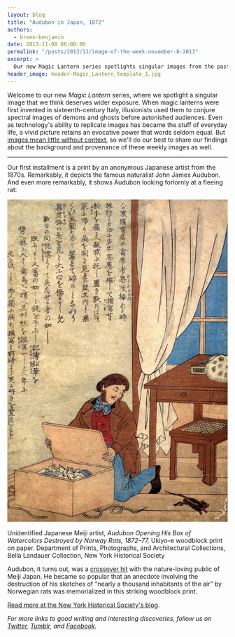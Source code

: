 ```yaml
---
layout: blog
title: "Audubon in Japan, 1872"
authors:
  - breen-benjamin
date: 2013-11-08 06:00:00
permalink: "/posts/2013/11/image-of-the-week-november-8-2013"
excerpt: >
  Our new Magic Lantern series spotlights singular images from the past that deserve wider exposure. This week: a nineteenth-century Japanese print of Audubon and the rat that ate his bird drawings.
header_image: header-Magic_Lantern_template_1.jpg
---
```

Welcome to our new *Magic Lantern* series, where we spotlight a singular image that we think deserves wider exposure.  When magic lanterns were first invented in sixteenth-century Italy, illusionists used them to conjure spectral images of demons and ghosts before astonished audiences. Even as technology's ability to replicate images has became the stuff of everyday life, a vivid picture retains an evocative power that words seldom equal. But [images mean little without context](http://theappendix.net/blog/2012/11/cabinets-of-curiosity:-the-web-as-wunderkammer), so we'll do our best to share our findings about the background and provenance of these weekly images as well.

***

Our first installment is a print by an anonymous Japanese artist from the 1870s. Remarkably, it depicts the famous naturalist John James Audubon. And even more remarkably, it shows Audubon looking forlornly at a fleeing rat:

<div class="inline-image">
<a rel="lightbox" href="/images/blog/2013/11/tumblr_mkdtv1HWs61rl1rfao1_1280-large.jpg">
<img src="/images/blog/2013/11/tumblr_mkdtv1HWs61rl1rfao1_1280-medium.jpg" width="640" alt="Richard's Documents" />
</a>
<p class="caption">
Unidentified Japanese Meiji artist, <em>Audubon Opening His Box of Watercolors Destroyed by Norway Rats, 1872–77,</em> Ukiyo–e woodblock print on paper. 
<span class="credit">Department of Prints, Photographs, and Architectural Collections, Bella Landauer Collection, New York Historical Society</span>
</p>
</div>

Audubon, it turns out, was a [crossover hit](http://tumblr.theappendix.net/post/46518997242/famed-naturalist-and-painter-john-james-audubon) with the nature-loving public of Meiji Japan. He became so popular that an anecdote involving the destruction of his sketches of “nearly a thousand inhabitants of the air” by Norwegian rats was memorialized in this striking woodblock print.

[Read more at the New York Historical Society's blog](http://behindthescenes.nyhistory.org/audubons-work-becomes/).

*For more links to good writing and interesting discoveries, follow us on [Twitter](https://twitter.com/appendixjournal), [Tumblr](http://tumblr.theappendix.net/), and [Facebook](https://www.facebook.com/TheAppendix).*